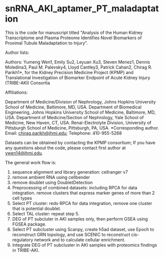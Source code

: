 # snRNA_AKI_aptamer_PT_maladaptation

This is the code for manuscript titled "Analysis of the Human Kidney Transcriptome and Plasma Proteome Identifies Novel Biomarkers of Proximal Tubule Maladaptation to Injury".

Author lists:

Authors: Yumeng Wen1, Emily Su2, Leyuan Xu3, Steven Menez1, Dennis Moledina3, Paul M. Palevsky4, Lloyd Cantley3, Patrick Cahan2, Chirag R. Parikh1*, for the Kidney Precision Medicine Project (KPMP) and Translational Investigation of Biomarker Endpoint of Acute Kidney Injury (TRIBE-AKI) Consortia

Affiliations:

Department of Medicine/Division of Nephrology, Johns Hopkins University School of Medicine, Baltimore, MD, USA.
Department of Biomedical Engineering, Johns Hopkins University School of Medicine, Baltimore, MD, USA.
Department of Medicine/Section of Nephrology, Yale School of Medicine, New Haven, CT, USA.
Renal-Electrolyte Division, University of Pittsburgh School of Medicine, Pittsburgh, PA, USA.
*Corresponding author. Email: chirag.parikh@jhmi.edu; Telephone: 410-955-5268

Datasets can be obtained by contacting the KPMP consortium; If you have any questions about the code, please contact first author at ywen14@jhmi.edu.

The general work flow is:
1. sequence alignment and library generation: cellranger v7
2. remove ambient RNA using cellbender
3. remove doublet using DoubletDetection
4. Preprocessing of combined datasets: including RPCA for data integration. remove clusters that express marker genes of more than 2 cell types
5. Select PT cluster: redo RPCA for data integration, remove one cluster that is potential doublet. 
6. Select TAL cluster: repeat step 5. 
7. DEG of PT subcluter in AKI samples only, then perform GSEA using FGSEA package.
8. Select PT subcluster using Scanpy, create h5ad dataset, use Epoch to reconstruct GRN topology, and use SCENIC to reconstruct cis-regulatory network and to calculate cellular enrichment. 
9. Integrate DEG of PT subcluster in AKI samples with proteomics findings in TRIBE-AKI. 
